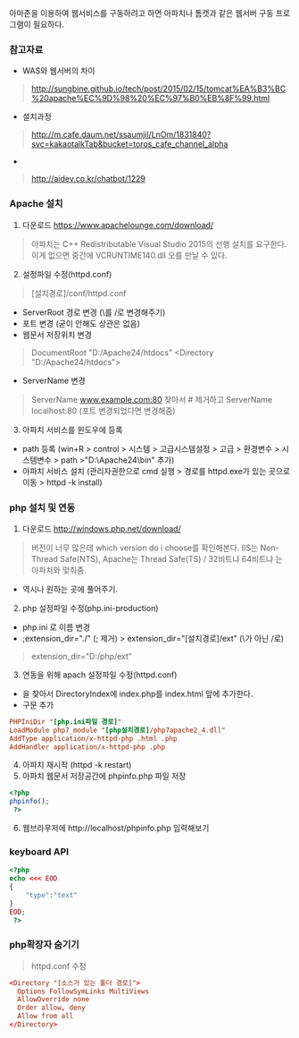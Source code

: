 아마존을 이용하여 웹서비스를 구동하려고 하면 아파치나 톰캣과 같은 웹서버 구동 프로그램이 필요하다.

### 참고자료
- WAS와 웹서버의 차이
>http://sungbine.github.io/tech/post/2015/02/15/tomcat%EA%B3%BC%20apache%EC%9D%98%20%EC%97%B0%EB%8F%99.html

- 설치과정
>http://m.cafe.daum.net/ssaumjil/LnOm/1831840?svc=kakaotalkTab&bucket=toros_cafe_channel_alpha

-
> http://aidev.co.kr/chatbot/1229

### Apache 설치
1. 다운로드
https://www.apachelounge.com/download/
> 아파치는 C++ Redistributable Visual Studio 2015의 선행 설치를 요구한다.
> 이게 없으면 중간에 VCRUNTIME140.dll 오를 만날 수 있다.

2. 설정파일 수정(httpd.conf)
> [설치경로]/conf/httpd.conf

- ServerRoot 경로 변경 (\를 /로 변경해주기)
- 포트 변경 (굳이 안해도 상관은 없음)
- 웹문서 저장위치 변경
> DocumentRoot "D:/Apache24/htdocs"
> <Directory "D:/Apache24/htdocs">

- ServerName 변경
> ServerName www.example.com:80 찾아서 # 제거하고 ServerName localhost:80 (포트 변경되었다면 변경해줌)

3. 아파치 서비스를 윈도우에 등록
- path 등록
(win+R > control > 시스템 > 고급시스템설정 > 고급 > 환경변수 > 시스템변수 > path >"D:\Apache24\bin" 추가)
- 아파치 서비스 설치
(관리자권한으로 cmd 실행 > 경로를 httpd.exe가 있는 곳으로 이동 > httpd -k install)

### php 설치 및 연동
1. 다운로드
http://windows.php.net/download/
>버전이 너무 많은데 which version do i choose를 확인해본다.
IIS는 Non-Thread Safe(NTS), Apache는 Thread Safe(TS) / 32비트냐 64비트냐 는 아파치와 맞춰줌.

- 역시나 원하는 곳에 풀어주기.

2. php 설정파일 수정(php.ini-production)
- php.ini 로 이름 변경
- ;extension_dir="./" (; 제거) > extension_dir="[설치경로]/ext" (\가 아닌 /로)
> extension_dir="D:/php/ext"

3. 연동을 위해 apach 설정파일 수정(httpd.conf)
- <IfModule dir_module> 을 찾아서 DirectoryIndex에 index.php를 index.html 앞에 추가한다.
- 구문 추가
~~~ ini
PHPIniDir "[php.ini파일 경로]"
LoadModule php7_module "[php설치경로]/php7apache2_4.dll"
AddType application/x-httpd-php .html .php
AddHandler application/x-httpd-php .php
~~~

4. 아파치 재시작 (httpd -k restart)
5. 아파치 웹문서 저장공간에 phpinfo.php 파일 저장

~~~ php
<?php
phpinfo();
 ?>
~~~

6. 웹브라우저에 http://localhost/phpinfo.php 입력해보기

### keyboard API
~~~ php
<?php
echo <<< EOD
{
	"type":"text"
}
EOD;
 ?>
 ~~~

### php확장자 숨기기
> httpd.conf 수정

~~~ conf
<Directory "[소스가 있는 폴더 경로]">
  Options FollowSymLinks MultiViews
  AllowOverride none
  Order allow, deny
  Allow from all
</Directory>
~~~
